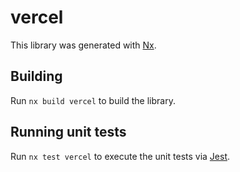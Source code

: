 # vercel

This library was generated with [Nx](https://nx.dev).

## Building

Run `nx build vercel` to build the library.

## Running unit tests

Run `nx test vercel` to execute the unit tests via [Jest](https://jestjs.io).
